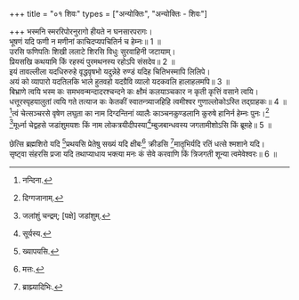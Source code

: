 +++
title = "०१ शिवः"
types = ["अन्योक्तिः", "अन्योक्तिः - शिवः"]

+++
भस्मनि स्मररिपोरनुरागो हीयते न घनसारपरागः।  
भूषणं यदि फणी न मणीनां काचिदप्यपचितिर्न च हेम्नः॥ 1 ॥  
उरसि फणिपतिः शिखी ललाटे शिरसि विधुः सुरवाहिनी जटायाम्।  
प्रियसखि कथयामि किं रहस्यं पुरमथनस्य रहोऽपि संसदेव॥ 2 ॥  
इयं तावल्लीला यदधिरुरुहे वृद्धवृषभो यदुन्नेहे रुण्डं यदिह चितिभस्मापि लिलिपे।  
अयं को व्यापारो यदतिलकि भाले हुतवहो यदग्रैवि व्यालो यदकवलि हालाहलमपि॥ 3 ॥  
बिभ्राणे त्वयि भस्म कः समभवन्मन्दादरश्चन्दने कः क्षौमं कलयाञ्चकार न कृती कृत्तिं वसाने त्वयि।  
धत्तूरस्पृहयालुतां त्वयि गते तत्याज कः केतकीं स्वातन्त्र्याजहिहि त्वमीश्वर गुणाल्लोकोऽस्ति तद्ग्राहकः॥ 4 ॥  
[^1]त्वं चेत्सञ्चरसे वृषेण लघुता का नाम दिग्दन्तिनां व्यालैः काञ्चनकुण्डलानि कुरुषे हानिर्न हेम्नः पुनः।[^2]  
[^3]मूर्ध्ना चेद्वहसे जडांशुमयशः किं नाम लोकत्रयीदीपस्या[^4]म्बुजबान्धवस्य जगतामीशोऽसि किं ब्रूमहे॥ 5 ॥  
  
[^1]: नन्दिना.

[^2]: दिग्गजानाम्.

[^3]: जलांशुं चन्द्रम्; [पक्षे] जडांशुम्.

[^4]: सूर्यस्य.

छेत्सि ब्रह्मशिरो यदि [^5]प्रथयसि प्रेतेषु सख्यं यदि क्षीबः[^6] क्रीडसि [^7]मातृभिर्यदि रतिं धत्से श्मशाने यदि।  
सृष्ट्वा संहरसि प्रजा यदि तथाप्याधाय भक्त्या मनः कं सेवे करवाणि किं त्रिजगती शून्या त्वमेवेश्वरः॥ 6 ॥  
  
[^5]: ख्यापयसि.

[^6]: मत्तः.

[^7]: ब्राह्म्यादिभिः.
